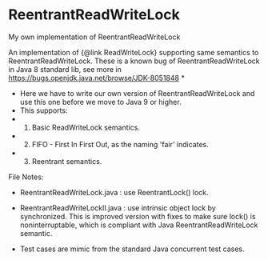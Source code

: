 # ReentrantReadWriteLock
My own implementation of ReentrantReadWriteLock

 An implementation of {@link ReadWriteLock} supporting same semantics to ReentrantReadWriteLock.
 These is a known bug of ReentrantReadWriteLock in Java 8 standard lib, see more in https://bugs.openjdk.java.net/browse/JDK-8051848
 *
 * Here we have to write our own version of ReentrantReadWriteLock and use this one before we move to Java 9 or higher.
 * This supports:
 * 1. Basic ReadWriteLock semantics.
 * 2. FIFO - First In First Out, as the naming 'fair' indicates.
 * 3. Reentrant semantics.

File Notes:
 * ReentrantReadWriteLock.java : use ReentrantLock() lock.
 
 * ReentrantReadWriteLockII.java : use intrinsic object lock by synchronized. This is improved version with fixes to make sure lock() is noninterruptable, which is compliant with Java ReentrantReadWriteLock semantic.
 * Test cases are mimic from the standard Java concurrent test cases.

